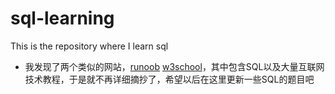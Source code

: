 # sql-learning
This is the repository where I learn sql

* 我发现了两个类似的网站，[runoob](http://www.runoob.com/) [w3school](http://www.w3school.com.cn/)，其中包含SQL以及大量互联网技术教程，于是就不再详细摘抄了，希望以后在这里更新一些SQL的题目吧

